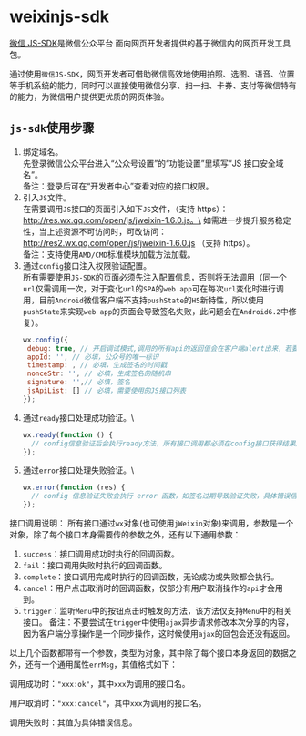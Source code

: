 # weixinjs-sdk

[微信 JS-SDK](https://developers.weixin.qq.com/doc/offiaccount/Getting_Started/Overview.html)是微信公众平台 面向网页开发者提供的基于微信内的网页开发工具包。

通过使用`微信JS-SDK`，网页开发者可借助微信高效地使用拍照、选图、语音、位置等手机系统的能力，同时可以直接使用微信分享、扫一扫、卡券、支付等微信特有的能力，为微信用户提供更优质的网页体验。

## `js-sdk`使用步骤

1.  绑定域名。\
    先登录微信公众平台进入“公众号设置”的“功能设置”里填写“JS 接口安全域名”。\
    备注：登录后可在“开发者中心”查看对应的接口权限。
2.  引入`JS`文件。\
    在需要调用`JS`接口的页面引入如下`JS`文件，（支持 https）：http://res.wx.qq.com/open/js/jweixin-1.6.0.js。\
    如需进一步提升服务稳定性，当上述资源不可访问时，可改访问：http://res2.wx.qq.com/open/js/jweixin-1.6.0.js （支持 https）。\
    备注：支持使用`AMD/CMD`标准模块加载方法加载。
3.  通过`config`接口注入权限验证配置。\
    所有需要使用`JS-SDK`的页面必须先注入配置信息，否则将无法调用（同一个`url`仅需调用一次，对于变化`url`的`SPA`的`web app`可在每次`url`变化时进行调用，目前`Android`微信客户端不支持`pushState`的`H5`新特性，所以使用`pushState`来实现`web app`的页面会导致签名失败，此问题会在`Android6.2`中修复）。
    ```js
    wx.config({
     debug: true, // 开启调试模式,调用的所有api的返回值会在客户端alert出来，若要查看传入的参数，可以在pc端打开，参数信息会通过log打出，仅在pc端时才会打印。
     appId: '', // 必填，公众号的唯一标识
     timestamp: , // 必填，生成签名的时间戳
     nonceStr: '', // 必填，生成签名的随机串
     signature: '',// 必填，签名
     jsApiList: [] // 必填，需要使用的JS接口列表
    });
    ```
4.  通过`ready`接口处理成功验证。\
    ```js
    wx.ready(function () {
      // config信息验证后会执行ready方法，所有接口调用都必须在config接口获得结果之后，config是一个客户端的异步操作，所以如果需要在页面加载时就调用相关接口，则须把相关接口放在ready函数中调用来确保正确执行。对于用户触发时才调用的接口，则可以直接调用，不需要放在ready函数中。
    });
    ```
5.  通过`error`接口处理失败验证。\
    ```js
    wx.error(function (res) {
      // config 信息验证失败会执行 error 函数，如签名过期导致验证失败，具体错误信息可以打开 config 的 debug 模式查看，也可以在返回的 res 参数中查看，对于 SPA 可以在这里更新签名。
    });
    ```

接口调用说明：
所有接口通过`wx`对象(也可使用`jWeixin`对象)来调用，参数是一个对象，除了每个接口本身需要传的参数之外，还有以下通用参数：

1. `success`：接口调用成功时执行的回调函数。
2. `fail`：接口调用失败时执行的回调函数。
3. `complete`：接口调用完成时执行的回调函数，无论成功或失败都会执行。
4. `cancel`：用户点击取消时的回调函数，仅部分有用户取消操作的`api`才会用到。
5. `trigger`：监听`Menu`中的按钮点击时触发的方法，该方法仅支持`Menu`中的相关接口。
   备注：不要尝试在`trigger`中使用`ajax`异步请求修改本次分享的内容，因为客户端分享操作是一个同步操作，这时候使用`ajax`的回包会还没有返回。

以上几个函数都带有一个参数，类型为对象，其中除了每个接口本身返回的数据之外，还有一个通用属性`errMsg`，其值格式如下：

调用成功时：`"xxx:ok"`，其中`xxx`为调用的接口名。

用户取消时：`"xxx:cancel"`，其中`xxx`为调用的接口名。

调用失败时：其值为具体错误信息。
